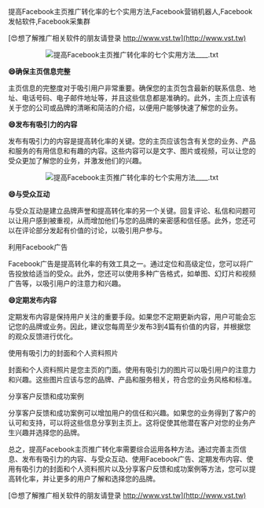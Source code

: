 提高Facebook主页推广转化率的七个实用方法,Facebook营销机器人,Facebook发帖软件,Facebook采集群

[😍想了解推广相关软件的朋友请登录 http://www.vst.tw](http://www.vst.tw)

 <center><img src="https://vst.tw/MP4/tuiguang/png/1.png" alt="提高Facebook主页推广转化率的七个实用方法____.txt"></center>

**😄确保主页信息完整**

主页信息的完整度对于吸引用户非常重要。确保您的主页包含最新的联系信息、地址、电话号码、电子邮件地址等，并且这些信息都是准确的。此外，主页上应该有关于您的公司或品牌的清晰和简洁的介绍，以便用户能够快速了解您的业务。

**😄发布有吸引力的内容**

发布有吸引力的内容是提高转化率的关键。您的主页应该包含有关您的业务、产品和服务的有用信息和有趣的内容。这些内容可以是文字、图片或视频，可以让您的受众更加了解您的业务，并激发他们的兴趣。

 <center><img src="https://vst.tw/MP4/tuiguang/png/4.png" alt="提高Facebook主页推广转化率的七个实用方法____.txt"></center>

**😄与受众互动**

与受众互动是建立品牌声誉和提高转化率的另一个关键。回复评论、私信和问题可以让用户感到被重视，从而增加他们与您的品牌的亲密感和信任感。此外，您还可以在评论部分发起有价值的讨论，以吸引用户参与。

利用Facebook广告

Facebook广告是提高转化率的有效工具之一。通过定位和高级定位，您可以将广告投放给适当的受众。此外，您还可以使用多种广告格式，如单图、幻灯片和视频广告等，以吸引用户的注意力和兴趣。

**😄定期发布内容**

定期发布内容是保持用户关注的重要手段。如果您不定期更新内容，用户可能会忘记您的品牌或业务。因此，建议您每周至少发布3到4篇有价值的内容，并根据您的观众反馈进行优化。

使用有吸引力的封面和个人资料照片

封面和个人资料照片是您主页的门面。使用有吸引力的图片可以吸引用户的注意力和兴趣。这些图片应该与您的品牌、产品和服务相关，符合您的业务风格和标准。

分享客户反馈和成功案例

分享客户反馈和成功案例可以增加用户的信任和兴趣。如果您的业务得到了客户的认可和支持，可以将这些信息分享到主页上。这将促使其他潜在客户对您的业务产生兴趣并选择您的品牌。

总之，提高Facebook主页推广转化率需要综合运用各种方法。通过完善主页信息、发布有吸引力的内容、与受众互动、使用Facebook广告、定期发布内容、使用有吸引力的封面和个人资料照片以及分享客户反馈和成功案例等方法，您可以提高转化率，并让更多的用户了解和选择您的品牌。

[😍想了解推广相关软件的朋友请登录 http://www.vst.tw](http://www.vst.tw)



